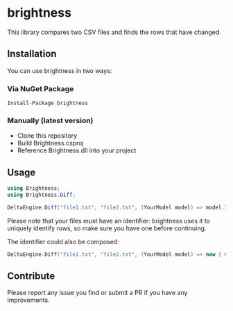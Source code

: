 brightness
==========
This library compares two CSV files and finds the rows that have changed.

## Installation
You can use brightness in two ways:

### Via NuGet Package
```
Install-Package brightness
```

### Manually (latest version)
* Clone this repository
* Build Brightness.csproj
* Reference Brightness.dll into your project

## Usage
```csharp
using Brightness;
using Brightness.Diff;

DeltaEngine.Diff("file1.txt", "file2.txt", (YourModel model) => model.Id);
```

Please note that your files must have an identifier: brightness uses it to uniquely identify rows, so make sure you have one before continuing.

The identifier could also be composed:
```csharp
DeltaEngine.Diff("file1.txt", "file2.txt", (YourModel model) => new { model.A, model.B, model.C });
```

## Contribute
Please report any issue you find or submit a PR if you have any improvements.
